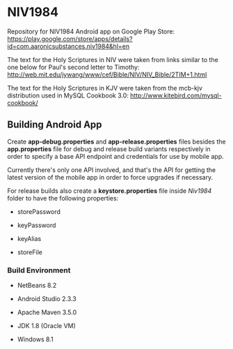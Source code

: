# NIV1984

Repository for NIV1984 Android app on Google Play Store: https://play.google.com/store/apps/details?id=com.aaronicsubstances.niv1984&hl=en

The text for the Holy Scriptures in NIV were taken from links similar to the one below for Paul's second letter to Timothy: 
http://web.mit.edu/jywang/www/cef/Bible/NIV/NIV_Bible/2TIM+1.html

The text for the Holy Scriptures in KJV were taken from the mcb-kjv distribution used in MySQL Cookbook 3.0: http://www.kitebird.com/mysql-cookbook/

## Building Android App

Create **app-debug.properties** and **app-release.properties** files besides the **app.properties** file for debug and release build variants respectively in order to specify a base API endpoint and credentials for use by mobile app.

Currently there's only one API involved, and that's the API for getting the latest version of the mobile app in order to force upgrades if necessary.

For release builds also create a **keystore.properties** file inside *Niv1984* folder to have the following properties:

* storePassword

* keyPassword

* keyAlias

* storeFile

### Build Environment

* NetBeans 8.2

* Android Studio 2.3.3

* Apache Maven 3.5.0

* JDK 1.8 (Oracle VM)

* Windows 8.1